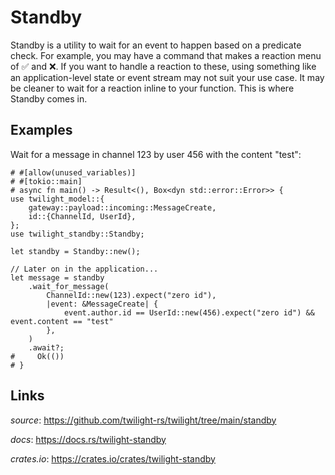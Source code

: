 # Standby

Standby is a utility to wait for an event to happen based on a predicate check.
For example, you may have a command that makes a reaction menu of ✅ and ❌. If
you want to handle a reaction to these, using something like an
application-level state or event stream may not suit your use case. It may be
cleaner to wait for a reaction inline to your function. This is where Standby
comes in.

## Examples

Wait for a message in channel 123 by user 456 with the content "test":

```rust,no_run
# #[allow(unused_variables)]
# #[tokio::main]
# async fn main() -> Result<(), Box<dyn std::error::Error>> {
use twilight_model::{
    gateway::payload::incoming::MessageCreate,
    id::{ChannelId, UserId},
};
use twilight_standby::Standby;

let standby = Standby::new();

// Later on in the application...
let message = standby
    .wait_for_message(
        ChannelId::new(123).expect("zero id"),
        |event: &MessageCreate| {
            event.author.id == UserId::new(456).expect("zero id") && event.content == "test"
        },
    )
    .await?;
#     Ok(())
# }
```

## Links

*source*: <https://github.com/twilight-rs/twilight/tree/main/standby>

*docs*: <https://docs.rs/twilight-standby>

*crates.io*: <https://crates.io/crates/twilight-standby>

